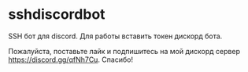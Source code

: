 # sshdiscordbot
SSH бот для discord. Для работы вставить токен дискорд бота.

Пожалуйста, поставьте лайк и подпишитесь на мой дискорд сервер https://discord.gg/qfNh7Cu. Спасибо!
